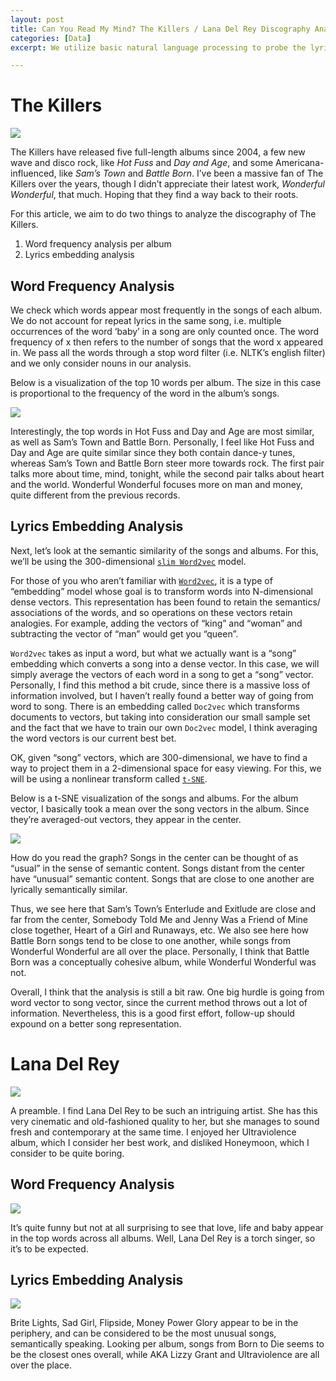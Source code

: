 ```yaml
---
layout: post
title: Can You Read My Mind? The Killers / Lana Del Rey Discography Analysis
categories: [Data]
excerpt: We utilize basic natural language processing to probe the lyrics of The Killers and Lana Del Rey.

---
```

# The Killers
![](/images/20180709/01.jpeg)

The Killers have released five full-length albums since 2004, a few new wave and disco rock, like *Hot Fuss* and *Day and Age*, and some Americana-influenced, like *Sam’s Town* and *Battle Born*. I’ve been a massive fan of The Killers over the years, though I didn’t appreciate their latest work, *Wonderful Wonderful*, that much. Hoping that they find a way back to their roots.

For this article, we aim to do two things to analyze the discography of The Killers.
1. Word frequency analysis per album
2. Lyrics embedding analysis

## Word Frequency Analysis
We check which words appear most frequently in the songs of each album. We do not account for repeat lyrics in the same song, i.e. multiple occurrences of the word ‘baby’ in a song are only counted once. The word frequency of x then refers to the number of songs that the word x appeared in. We pass all the words through a stop word filter (i.e. NLTK’s english filter) and we only consider nouns in our analysis.

Below is a visualization of the top 10 words per album. The size in this case is proportional to the frequency of the word in the album’s songs.

![](/images/20180709/02.png)

Interestingly, the top words in Hot Fuss and Day and Age are most similar, as well as Sam’s Town and Battle Born. Personally, I feel like Hot Fuss and Day and Age are quite similar since they both contain dance-y tunes, whereas Sam’s Town and Battle Born steer more towards rock. The first pair talks more about time, mind, tonight, while the second pair talks about heart and the world. Wonderful Wonderful focuses more on man and money, quite different from the previous records.

## Lyrics Embedding Analysis
Next, let’s look at the semantic similarity of the songs and albums. For this, we’ll be using the 300-dimensional [`slim Word2vec`](https://github.com/eyaler/word2vec-slim/) model.

For those of you who aren’t familiar with [`Word2vec`](http://mccormickml.com/2016/04/19/word2vec-tutorial-the-skip-gram-model/), it is a type of “embedding” model whose goal is to transform words into N-dimensional dense vectors. This representation has been found to retain the semantics/ associations of the words, and so operations on these vectors retain analogies. For example, adding the vectors of “king” and “woman” and subtracting the vector of “man” would get you “queen”.

`Word2vec` takes as input a word, but what we actually want is a “song” embedding which converts a song into a dense vector. In this case, we will simply average the vectors of each word in a song to get a “song” vector. Personally, I find this method a bit crude, since there is a massive loss of information involved, but I haven’t really found a better way of going from word to song. There is an embedding called `Doc2vec` which transforms documents to vectors, but taking into consideration our small sample set and the fact that we have to train our own `Doc2vec` model, I think averaging the word vectors is our current best bet.

OK, given “song” vectors, which are 300-dimensional, we have to find a way to project them in a 2-dimensional space for easy viewing. For this, we will be using a nonlinear transform called [`t-SNE`](https://lvdmaaten.github.io/tsne/).

Below is a t-SNE visualization of the songs and albums. For the album vector, I basically took a mean over the song vectors in the album. Since they’re averaged-out vectors, they appear in the center.

![](/images/20180709/03.png)

How do you read the graph? Songs in the center can be thought of as “usual” in the sense of semantic content. Songs distant from the center have “unusual” semantic content. Songs that are close to one another are lyrically semantically similar.

Thus, we see here that Sam’s Town’s Enterlude and Exitlude are close and far from the center, Somebody Told Me and Jenny Was a Friend of Mine close together, Heart of a Girl and Runaways, etc.
We also see here how Battle Born songs tend to be close to one another, while songs from Wonderful Wonderful are all over the place. Personally, I think that Battle Born was a conceptually cohesive album, while Wonderful Wonderful was not.

Overall, I think that the analysis is still a bit raw. One big hurdle is going from word vector to song vector, since the current method throws out a lot of information. Nevertheless, this is a good first effort, follow-up should expound on a better song representation.

# Lana Del Rey
![](/images/20180709/04.jpeg)

A preamble. I find Lana Del Rey to be such an intriguing artist. She has this very cinematic and old-fashioned quality to her, but she manages to sound fresh and contemporary at the same time. I enjoyed her Ultraviolence album, which I consider her best work, and disliked Honeymoon, which I consider to be quite boring.

## Word Frequency Analysis

![](/images/20180709/05.png)

It’s quite funny but not at all surprising to see that love, life and baby appear in the top words across all albums. Well, Lana Del Rey is a torch singer, so it’s to be expected.

## Lyrics Embedding Analysis

![](/images/20180709/06.png)

Brite Lights, Sad Girl, Flipside, Money Power Glory appear to be in the periphery, and can be considered to be the most unusual songs, semantically speaking. Looking per album, songs from Born to Die seems to be the closest ones overall, while AKA Lizzy Grant and Ultraviolence are all over the place.

